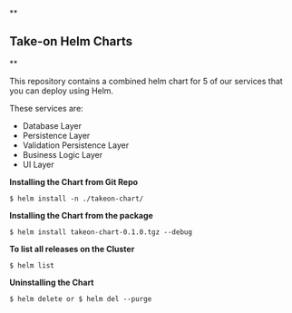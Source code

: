 
**

## Take-on Helm Charts

**

This repository contains a combined helm chart for 5 of our services that you can deploy using Helm.

These services are:

-   Database Layer
-   Persistence Layer
-   Validation Persistence Layer
-   Business Logic Layer
-   UI Layer

**Installing the Chart from Git Repo**

    $ helm install -n ./takeon-chart/

**Installing the Chart from the package**

    $ helm install takeon-chart-0.1.0.tgz --debug

**To list all releases on the Cluster**

    $ helm list

**Uninstalling the Chart**

    $ helm delete or $ helm del --purge

